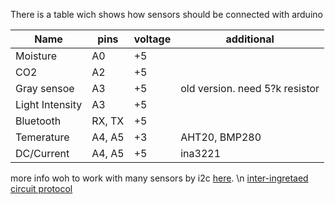 There is a table wich shows how sensors should be connected with arduino

Name | pins | voltage | additional |
|---|---|---|---|
| Moisture | A0 | +5 | |
| CO2          | A2 | +5 |  |
| Gray sensoe | A3 | +5 |  old version. need 5?k resistor |
| Light Intensity | A3 | +5 | |
| Bluetooth | RX, TX | +5 | |
| Temerature | A4, A5 | +3| AHT20, BMP280|
| DC/Current | A4, A5 | +5| ina3221 |

more info woh to work with many sensors by i2c [here](https://learn.adafruit.com/working-with-multiple-i2c-devices/overview). \n
[inter-ingretaed circuit protocol](https://docs.arduino.cc/learn/communication/wire/)
